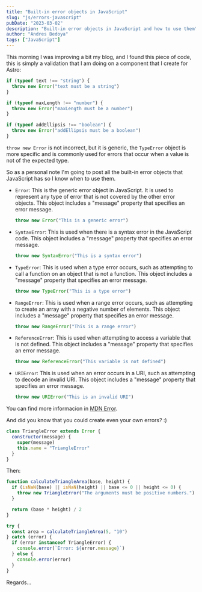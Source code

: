 ```yaml
---
title: "Built-in error objects in JavaScript"
slug: "js/errors-javascript"
pubDate: "2023-03-02"
description: "Built-in error objects in JavaScript and how to use them"
author: "Andres Bedoya"
tags: ["JavaScript"]
---
```


This morning I was improving a bit my blog, and I found this piece of code, this is simply a validation that I am doing on a component that I create for Astro:

```js
if (typeof text !== "string") {
  throw new Error("text must be a string")
}

if (typeof maxLength !== "number") {
  throw new Error("maxLength must be a number")
}

if (typeof addEllipsis !== "boolean") {
  throw new Error("addEllipsis must be a boolean")
}
```

`throw new Error` is not incorrect, but it is generic, the `TypeError` object is more specific and is commonly used for errors that occur when a value is not of the expected type.

So as a personal note I'm going to post all the built-in error objects that JavaScript has so I know when to use them.

- `Error`: This is the generic error object in JavaScript. It is used to represent any type of error that is not covered by the other error objects. This object includes a "message" property that specifies an error message.
    ```js
    throw new Error("This is a generic error")
    ```
- `SyntaxError`: This is used when there is a syntax error in the JavaScript code. This object includes a "message" property that specifies an error message.
    ```js
    throw new SyntaxError("This is a syntax error")
    ```
- `TypeError`: This is used when a type error occurs, such as attempting to call a function on an object that is not a function. This object includes a "message" property that specifies an error message.
    ```js
    throw new TypeError("This is a type error")
    ```
- `RangeError`: This is used when a range error occurs, such as attempting to create an array with a negative number of elements. This object includes a "message" property that specifies an error message.
    ```js
    throw new RangeError("This is a range error")
    ```
- `ReferenceError`: This is used when attempting to access a variable that is not defined. This object includes a "message" property that specifies an error message.
    ```js
    throw new ReferenceError("This variable is not defined")
    ```
- `URIError`: This is used when an error occurs in a URI, such as attempting to decode an invalid URI. This object includes a "message" property that specifies an error message.
    ```js
    throw new URIError("This is an invalid URI")
    ```

You can find more informacion in <a href="https://developer.mozilla.org/en-US/docs/Web/JavaScript/Reference/Global_Objects/Error" target="_blank" rel="noopener noreferrer">MDN Error</a>.

And did you know that you could create even your own errors? :)

```js
class TriangleError extends Error {
  constructor(message) {
    super(message)
    this.name = "TriangleError"
  }
}
```

Then:
```js
function calculateTriangleArea(base, height) {
  if (isNaN(base) || isNaN(height) || base <= 0 || height <= 0) {
    throw new TriangleError("The arguments must be positive numbers.")
  }

  return (base * height) / 2
}

try {
  const area = calculateTriangleArea(5, "10")
} catch (error) {
  if (error instanceof TriangleError) {
    console.error(`Error: ${error.message}`)
  } else {
    console.error(error)
  }
}
```

Regards...
